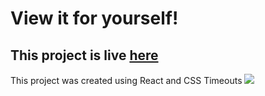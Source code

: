 # View it for yourself!
## This project is live [here](https://oisin-m.github.io/Radix-Sort-Visualiser/)

This project was created using React and CSS Timeouts
<img src="https://i.imgur.com/9zb6qf6.gif">
